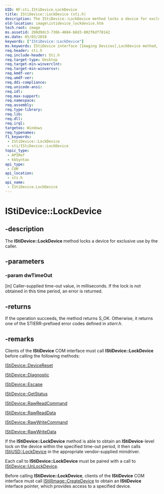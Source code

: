 ```yaml
---
UID: NF:sti.IStiDevice.LockDevice
title: IStiDevice::LockDevice (sti.h)
description: The IStiDevice::LockDevice method locks a device for exclusive use by the caller.
old-location: image\istidevice_lockdevice.htm
tech.root: image
ms.assetid: 208d9dc3-736b-4684-b8d3-802f6df78142
ms.date: 05/03/2018
keywords: ["IStiDevice::LockDevice"]
ms.keywords: IStiDevice interface [Imaging Devices],LockDevice method, IStiDevice.LockDevice, IStiDevice::LockDevice, LockDevice, LockDevice method [Imaging Devices], LockDevice method [Imaging Devices],IStiDevice interface, image.istidevice_lockdevice, sti/IStiDevice::LockDevice, stifnc_05519c97-dd77-4c30-836e-5b1991a5b3f7.xml
req.header: sti.h
req.include-header: Sti.h
req.target-type: Desktop
req.target-min-winverclnt: 
req.target-min-winversvr: 
req.kmdf-ver: 
req.umdf-ver: 
req.ddi-compliance: 
req.unicode-ansi: 
req.idl: 
req.max-support: 
req.namespace: 
req.assembly: 
req.type-library: 
req.lib: 
req.dll: 
req.irql: 
targetos: Windows
req.typenames: 
f1_keywords:
 - IStiDevice::LockDevice
 - sti/IStiDevice::LockDevice
topic_type:
 - APIRef
 - kbSyntax
api_type:
 - COM
api_location:
 - sti.h
api_name:
 - IStiDevice.LockDevice
---
```


# IStiDevice::LockDevice


## -description

The <b>IStiDevice::LockDevice </b>method locks a device for exclusive use by the caller.

## -parameters

### -param dwTimeOut 

[in]
Caller-supplied time-out value, in milliseconds. If the lock is not obtained in this time period, an error is returned.

## -returns

If the operation succeeds, the method returns S_OK. Otherwise, it returns one of the STIERR-prefixed error codes defined in <i>stierr.h</i>.

## -remarks

Clients of the <b>IStiDevice</b> COM interface must call <b>IStiDevice::LockDevice</b> before calling the following methods:


<a href="https://docs.microsoft.com/windows-hardware/drivers/ddi/sti/nf-sti-istidevice-devicereset">IStiDevice::DeviceReset</a>



<a href="https://docs.microsoft.com/windows-hardware/drivers/ddi/sti/nf-sti-istidevice-diagnostic">IStiDevice::Diagnostic</a>



<a href="https://docs.microsoft.com/windows-hardware/drivers/ddi/sti/nf-sti-istidevice-escape">IStiDevice::Escape</a>



<a href="https://docs.microsoft.com/windows-hardware/drivers/ddi/sti/nf-sti-istidevice-getstatus">IStiDevice::GetStatus</a>



<a href="https://docs.microsoft.com/windows-hardware/drivers/ddi/sti/nf-sti-istidevice-rawreadcommand">IStiDevice::RawReadCommand</a>



<a href="https://docs.microsoft.com/windows-hardware/drivers/ddi/sti/nf-sti-istidevice-rawreaddata">IStiDevice::RawReadData</a>



<a href="https://docs.microsoft.com/windows-hardware/drivers/ddi/sti/nf-sti-istidevice-rawwritecommand">IStiDevice::RawWriteCommand</a>



<a href="https://docs.microsoft.com/windows-hardware/drivers/ddi/sti/nf-sti-istidevice-rawwritedata">IStiDevice::RawWriteData</a>


If the <b>IStiDevice::LockDevice</b> method is able to obtain an <b>IStiDevice</b>-level lock on the device within the specified time-out period, it then calls <a href="https://docs.microsoft.com/windows-hardware/drivers/ddi/stiusd/nf-stiusd-istiusd-lockdevice">IStiUSD::LockDevice</a> in the appropriate vendor-supplied minidriver.

Each call to <b>IStiDevice::LockDevice</b> must be paired with a call to <a href="https://docs.microsoft.com/windows-hardware/drivers/ddi/sti/nf-sti-istidevice-unlockdevice">IStiDevice::UnLockDevice</a>.

Before calling <b>IStiDevice::LockDevice</b>, clients of the <b>IStiDevice</b> COM interface must call <a href="https://docs.microsoft.com/previous-versions/windows/hardware/drivers/ff543778(v=vs.85)">IStillImage::CreateDevice</a> to obtain an <b>IStiDevice</b> interface pointer, which provides access to a specified device.


